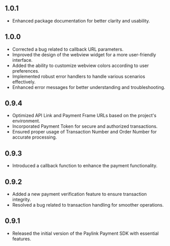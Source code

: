## 1.0.1

- Enhanced package documentation for better clarity and usability.

## 1.0.0

- Corrected a bug related to callback URL parameters.
- Improved the design of the webview widget for a more user-friendly interface.
- Added the ability to customize webview colors according to user preferences.
- Implemented robust error handlers to handle various scenarios effectively.
- Enhanced error messages for better understanding and troubleshooting.

## 0.9.4

- Optimized API Link and Payment Frame URLs based on the project's environment.
- Incorporated Payment Token for secure and authorized transactions.
- Ensured proper usage of Transaction Number and Order Number for accurate processing.

## 0.9.3

- Introduced a callback function to enhance the payment functionality.

## 0.9.2

- Added a new payment verification feature to ensure transaction integrity.
- Resolved a bug related to transaction handling for smoother operations.

## 0.9.1

- Released the initial version of the Paylink Payment SDK with essential features.
